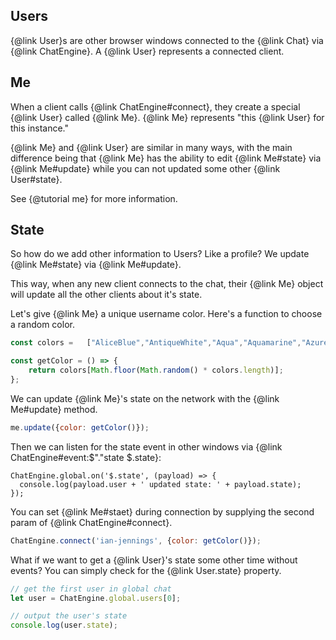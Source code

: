 ## Users

{@link User}s are other browser windows connected to the {@link Chat} via {@link ChatEngine}. A {@link User} represents a connected client.

## Me

When a client calls {@link ChatEngine#connect}, they create a special {@link User} called {@link Me}. {@link Me} represents "this {@link User} for this instance."

{@link Me} and {@link User} are similar in many ways, with the main difference being that {@link Me} has the ability to edit {@link Me#state} via {@link Me#update} while you can not updated some other {@link User#state}.

See {@tutorial me} for more information.

## State

So how do we add other information to Users? Like a profile? We update {@link Me#state} via {@link Me#update}.

This way, when any new client connects to the chat, their {@link Me} object will update all the other clients about it's state.

Let's give {@link Me} a unique username color. Here's a function to choose a random color.

```js
const colors =   ["AliceBlue","AntiqueWhite","Aqua","Aquamarine","Azure","Beige","Bisque","Black","BlanchedAlmond","Blue","BlueViolet","Brown","BurlyWood","CadetBlue","Chartreuse","Chocolate","Coral","CornflowerBlue","Cornsilk","Crimson","Cyan","DarkBlue","DarkCyan","DarkGoldenRod","DarkGray","DarkGrey","DarkGreen","DarkKhaki","DarkMagenta","DarkOliveGreen","Darkorange","DarkOrchid","DarkRed","DarkSalmon","DarkSeaGreen","DarkSlateBlue","DarkSlateGray","DarkSlateGrey","DarkTurquoise","DarkViolet","DeepPink","DeepSkyBlue","DimGray","DimGrey","DodgerBlue","FireBrick","FloralWhite","ForestGreen","Fuchsia","Gainsboro","GhostWhite","Gold","GoldenRod","Gray","Grey","Green","GreenYellow","HoneyDew","HotPink","IndianRed","Indigo","Ivory","Khaki","Lavender","LavenderBlush","LawnGreen","LemonChiffon","LightBlue","LightCoral","LightCyan","LightGoldenRodYellow","LightGray","LightGrey","LightGreen","LightPink","LightSalmon","LightSeaGreen","LightSkyBlue","LightSlateGray","LightSlateGrey","LightSteelBlue","LightYellow","Lime","LimeGreen","Linen","Magenta","Maroon","MediumAquaMarine","MediumBlue","MediumOrchid","MediumPurple","MediumSeaGreen","MediumSlateBlue","MediumSpringGreen","MediumTurquoise","MediumVioletRed","MidnightBlue","MintCream","MistyRose","Moccasin","NavajoWhite","Navy","OldLace","Olive","OliveDrab","Orange","OrangeRed","Orchid","PaleGoldenRod","PaleGreen","PaleTurquoise","PaleVioletRed","PapayaWhip","PeachPuff","Peru","Pink","Plum","PowderBlue","Purple","Red","RosyBrown","RoyalBlue","SaddleBrown","Salmon","SandyBrown","SeaGreen","SeaShell","Sienna","Silver","SkyBlue","SlateBlue","SlateGray","SlateGrey","Snow","SpringGreen","SteelBlue","Tan","Teal","Thistle","Tomato","Turquoise","Violet","Wheat","White","WhiteSmoke","Yellow","YellowGreen"];

const getColor = () => {
    return colors[Math.floor(Math.random() * colors.length)];
};
```

We can update {@link Me}'s state on the network with the {@link Me#update} method.

```js
me.update({color: getColor()});
```

Then we can listen for the state event in other windows via {@link ChatEngine#event:$"."state $.state}:

```
ChatEngine.global.on('$.state', (payload) => {
  console.log(payload.user + ' updated state: ' + payload.state);
});

```

You can set {@link Me#staet} during connection by supplying the second param of {@link ChatEngine#connect}.

```js
ChatEngine.connect('ian-jennings', {color: getColor()});
```

What if we want to get a {@link User}'s state some other time without events? You can simply check for the {@link User.state} property.

```js
// get the first user in global chat
let user = ChatEngine.global.users[0];

// output the user's state
console.log(user.state);
```
